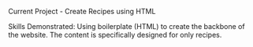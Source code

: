 Current Project - Create Recipes using HTML

Skills Demonstrated: Using boilerplate (HTML) to create the backbone of the website. The content is specifically designed for only recipes.
